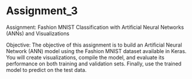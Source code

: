 # Assignment_3
Assignment: Fashion MNIST Classification with Artificial Neural Networks (ANNs) and Visualizations

Objective: The objective of this assignment is to build an Artificial Neural Network (ANN) model using the Fashion MNIST dataset available in Keras. You will create visualizations, compile the model, and evaluate its performance on both training and validation sets. Finally, use the trained model to predict on the test data.

